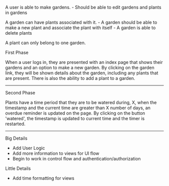 A user is able to make gardens.
	-	Should be able to edit gardens and plants in gardens

A garden can have plants associated with it.
	-	A garden should be able to make a new plant and associate the plant with itself
	-	A garden is able to delete plants 

A plant can only belong to one garden.

First Phase

When a user logs in, they are presented with an index page that shows their gardens and an option to make a new garden. By clicking on the garden link, they will be shown details about the garden, including any plants that are present. There is also the ability to add a plant to a garden.

---

Second Phase

Plants have a time period that they are to be watered during, X, when the timestamp and the current time are greater than X number of days, an overdue reminder is updated on the page. By clicking on the button 'watered', the timestamp is updated to current time and the timer is restarted.

---
Big Details

- Add User Logic
- Add more information to views for UI flow
- Begin to work in control flow and authentication/authorization

Little Details

- Add time formatting for views